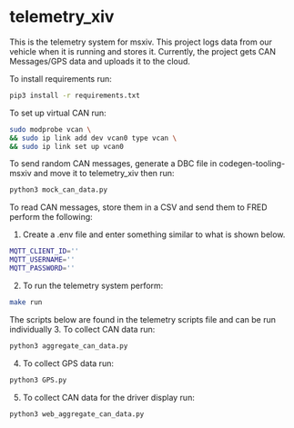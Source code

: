# telemetry_xiv
This is the telemetry system for msxiv. This project logs data from our vehicle when it is running and stores it. Currently, the project gets CAN Messages/GPS data and uploads it to the cloud.

To install requirements run:
```bash
pip3 install -r requirements.txt
```

To set up virtual CAN run:
```bash
sudo modprobe vcan \
&& sudo ip link add dev vcan0 type vcan \
&& sudo ip link set up vcan0
```

To send random CAN messages, generate a DBC file in codegen-tooling-msxiv and move it to telemetry_xiv then run:
```bash
python3 mock_can_data.py
```
To read CAN messages, store them in a CSV and send them to FRED perform the following:
1. Create a .env file and enter something similar to what is shown below.
```bash
MQTT_CLIENT_ID=''
MQTT_USERNAME=''
MQTT_PASSWORD=''
```
2. To run the telemetry system perform:
```bash
make run
```
The scripts below are found in the telemetry scripts file and can be run individually
3. To collect CAN data run:
```bash
python3 aggregate_can_data.py
```
4. To collect GPS data run:
```bash
python3 GPS.py
```
5. To collect CAN data for the driver display run:
```bash
python3 web_aggregate_can_data.py
```